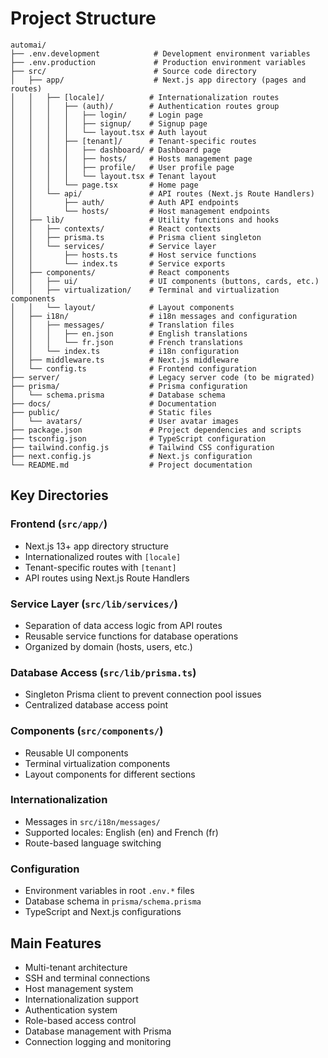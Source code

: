 # Project Structure

```
automai/
├── .env.development            # Development environment variables
├── .env.production             # Production environment variables
├── src/                        # Source code directory
│   ├── app/                    # Next.js app directory (pages and routes)
│   │   ├── [locale]/          # Internationalization routes
│   │   │   ├── (auth)/        # Authentication routes group
│   │   │   │   ├── login/     # Login page
│   │   │   │   ├── signup/    # Signup page
│   │   │   │   └── layout.tsx # Auth layout
│   │   │   ├── [tenant]/      # Tenant-specific routes
│   │   │   │   ├── dashboard/ # Dashboard page
│   │   │   │   ├── hosts/     # Hosts management page
│   │   │   │   ├── profile/   # User profile page
│   │   │   │   └── layout.tsx # Tenant layout
│   │   │   └── page.tsx       # Home page
│   │   └── api/               # API routes (Next.js Route Handlers)
│   │       ├── auth/          # Auth API endpoints
│   │       └── hosts/         # Host management endpoints
│   ├── lib/                   # Utility functions and hooks
│   │   ├── contexts/          # React contexts
│   │   ├── prisma.ts          # Prisma client singleton
│   │   └── services/          # Service layer
│   │       ├── hosts.ts       # Host service functions
│   │       └── index.ts       # Service exports
│   ├── components/            # React components
│   │   ├── ui/                # UI components (buttons, cards, etc.)
│   │   ├── virtualization/    # Terminal and virtualization components
│   │   └── layout/            # Layout components
│   ├── i18n/                  # i18n messages and configuration
│   │   ├── messages/          # Translation files
│   │   │   ├── en.json        # English translations
│   │   │   └── fr.json        # French translations
│   │   └── index.ts           # i18n configuration
│   ├── middleware.ts          # Next.js middleware
│   └── config.ts              # Frontend configuration
├── server/                    # Legacy server code (to be migrated)
├── prisma/                    # Prisma configuration
│   └── schema.prisma          # Database schema
├── docs/                      # Documentation
├── public/                    # Static files
│   └── avatars/               # User avatar images
├── package.json               # Project dependencies and scripts
├── tsconfig.json              # TypeScript configuration
├── tailwind.config.js         # Tailwind CSS configuration
├── next.config.js             # Next.js configuration
└── README.md                  # Project documentation
```

## Key Directories

### Frontend (`src/app/`)

- Next.js 13+ app directory structure
- Internationalized routes with `[locale]`
- Tenant-specific routes with `[tenant]`
- API routes using Next.js Route Handlers

### Service Layer (`src/lib/services/`)

- Separation of data access logic from API routes
- Reusable service functions for database operations
- Organized by domain (hosts, users, etc.)

### Database Access (`src/lib/prisma.ts`)

- Singleton Prisma client to prevent connection pool issues
- Centralized database access point

### Components (`src/components/`)

- Reusable UI components
- Terminal virtualization components
- Layout components for different sections

### Internationalization

- Messages in `src/i18n/messages/`
- Supported locales: English (en) and French (fr)
- Route-based language switching

### Configuration

- Environment variables in root `.env.*` files
- Database schema in `prisma/schema.prisma`
- TypeScript and Next.js configurations

## Main Features

- Multi-tenant architecture
- SSH and terminal connections
- Host management system
- Internationalization support
- Authentication system
- Role-based access control
- Database management with Prisma
- Connection logging and monitoring
